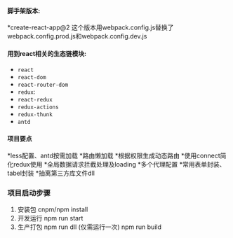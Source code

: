 #### 脚手架版本:
 *create-react-app@2
 这个版本用webpack.config.js替换了webpack.config.prod.js和webpack.config.dev.js
 
 #### 用到react相关的生态链模块:
  * `react`
  * `react-dom`
  * `react-router-dom`
  * `redux`: 
  * `react-redux`
  * `redux-actions`
  * `redux-thunk`
  * `antd`
 
 #### 项目要点
  *less配置、antd按需加载
  *路由懒加载
  *根据权限生成动态路由
  *使用connect简化redux使用
  *全局数据请求拦截处理及loading
  *多个代理配置
  *常用表单封装、tabel封装
  *抽离第三方库文件dll
  
  ### 项目启动步骤
1. 安装包
   cnpm/npm install 
2. 开发运行
  npm run start
3. 生产打包
  npm run dll (仅需运行一次)
  npm run build
